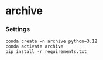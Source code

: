 # archive

### Settings
```
conda create -n archive python=3.12
conda activate archive
pip install -r requirements.txt
```